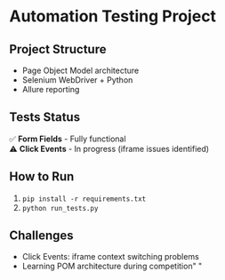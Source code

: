 # Automation Testing Project

## Project Structure
- Page Object Model architecture
- Selenium WebDriver + Python
- Allure reporting

## Tests Status
✅ **Form Fields** - Fully functional  
⚠️ **Click Events** - In progress (iframe issues identified)

## How to Run
1. `pip install -r requirements.txt`
2. `python run_tests.py`

## Challenges
- Click Events: iframe context switching problems
- Learning POM architecture during competition" " 

  
 
